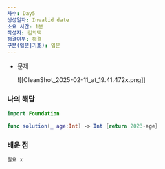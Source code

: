 ```yaml
---
차수: Day5
생성일자: Invalid date
소요 시간: 1분
작성자: 김의택
해결여부: 해결
구분(입문|기초): 입문
---
```

- 문제
    
    ![[CleanShot_2025-02-11_at_19.41.472x.png]]
    

### 나의 해답

```Swift
import Foundation

func solution(_ age:Int) -> Int {return 2023-age}
```

  

### 배운 점

```Swift
필요 x
```